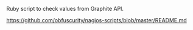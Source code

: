 Ruby script to check values from Graphite API.

https://github.com/obfuscurity/nagios-scripts/blob/master/README.md

